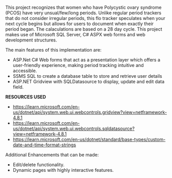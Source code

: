 This project recognizes that women who have Polycystic ovary syndrome (PCOS) have very unsual/few/long periods. Unlike regular period trackers that do not consider
irregular periods, this flo tracker speculates when your next cycle begins but allows for users to document when exactly their period began. The calaculations are based on a 28 day cycle. This project makes use of Microsoft SQL Server, C# ASPX web forms and  web development structures.

The main features of this implementation are: 
- ASP.Net C# Web forms that act as a presentation layer which offers a user-friendly experience, making period tracking intuitive and accessible.
- SSMS SQL to create a database table to store and retrieve user details
- ASP.NET Gridview with SQLDatasource to display, update and edit data field.

**RESOURCES USED**
- https://learn.microsoft.com/en-us/dotnet/api/system.web.ui.webcontrols.gridview?view=netframework-4.8.1
- https://learn.microsoft.com/en-us/dotnet/api/system.web.ui.webcontrols.sqldatasource?view=netframework-4.8.1
- https://learn.microsoft.com/en-us/dotnet/standard/base-types/custom-date-and-time-format-strings
  
Additional Enhancements that can be made:
- Edit/delete functionality.
- Dynamic pages with highly interactive features.
